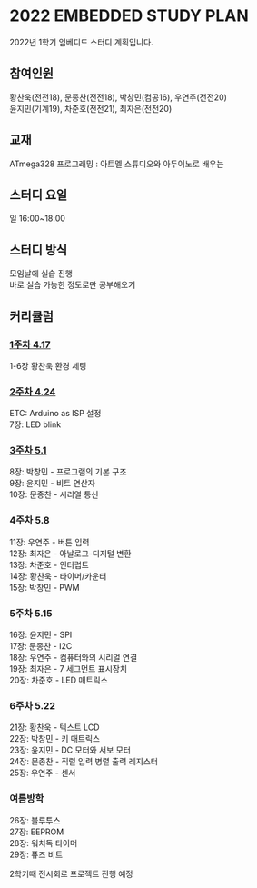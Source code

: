 # 2022 EMBEDDED STUDY PLAN

2022년 1학기 임베디드 스터디 계획입니다.

## 참여인원  
황찬욱(전전18), 문종찬(전전18), 박창민(컴공16), 우연주(전전20)  
윤지민(기계19), 차준호(전전21), 최자은(전전20)  
  
## 교재  
ATmega328 프로그래밍 : 아트멜 스튜디오와 아두이노로 배우는  
  
## 스터디 요일  
일 16:00~18:00  
  
## 스터디 방식  
모임날에 실습 진행  
바로 실습 가능한 정도로만 공부해오기  
  
## 커리큘럼  

### [1주차 4.17](/Weekly%20Summary/EMBEDDED_STUDY_1%EC%A3%BC%EC%B0%A8.pdf)  
1-6장 황찬욱 환경 세팅  

### [2주차 4.24](/Weekly%20Summary/EMBEDDED_STUDY_2%EC%A3%BC%EC%B0%A8.pdf)  
ETC: Arduino as ISP 설정  
7장:  LED blink  

### [3주차 5.1](/Weekly%20Summary/EMBEDDED_STUDY_3%EC%A3%BC%EC%B0%A8.pdf)
8장:  박창민 - 프로그램의 기본 구조  
9장:  윤지민 - 비트 연산자  
10장: 문종찬 - 시리얼 통신  

### 4주차 5.8 
11장: 우연주 - 버튼 입력  
12장: 최자은 - 아날로그-디지털 변환  
13장: 차준호 - 인터럽트  
14장: 황찬욱 - 타이머/카운터  
15장: 박창민 - PWM  

### 5주차 5.15
16장: 윤지민 - SPI  
17장: 문종찬 - I2C  
18장: 우연주 - 컴퓨터와의 시리얼 연결    
19장: 최자은 - 7 세그먼트 표시장치  
20장: 차준호 - LED 매트릭스  

### 6주차 5.22  
21장: 황찬욱 - 텍스트 LCD  
22장: 박창민 - 키 매트릭스  
23장: 윤지민 - DC 모터와 서보 모터  
24장: 문종찬 - 직렬 입력 병렬 출력 레지스터  
25장: 우연주 - 센서  

### 여름방학
26장: 블루투스  
27장: EEPROM  
28장: 워치독 타이머  
29장: 퓨즈 비트  
  
2학기때 전시회로 프로젝트 진행 예정  
